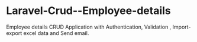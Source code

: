 # Laravel-Crud--Employee-details
Employee details CRUD Application with Authentication, Validation , Import-export excel data and Send email. 
